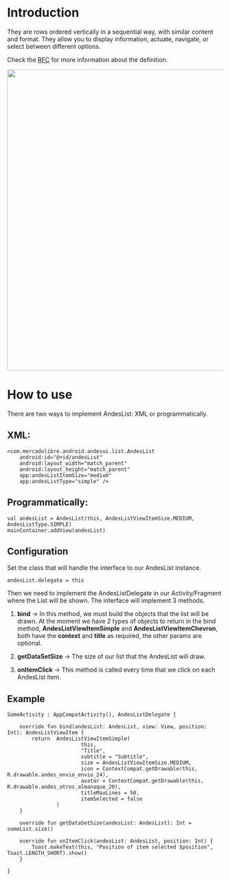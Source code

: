 
# Introduction

They are rows ordered vertically in a sequential way, with similar content and format. They allow you to display information, actuate, navigate, or select between different options. 

Check the [RFC](https://docs.google.com/document/d/1lsJ_Oz-XplkwAMbINjTSdz8imvVDUqIbElZZNKsUo5Q/edit#) for more information about the definition.

<img src="https://user-images.githubusercontent.com/16910904/101906186-55c4e680-3b97-11eb-9899-7f842b3a1cc3.gif" height="700"/>

# How to use

There are two ways to implement AndesList: XML or programmatically.

## XML:
```
<com.mercadolibre.android.andesui.list.AndesList
    android:id="@+id/andesList"
    android:layout_width="match_parent"
    android:layout_height="match_parent"
    app:andesListItemSize="medium"
    app:andesListType="simple" />
```
## Programmatically:

```
val andesList = AndesList(this, AndesListViewItemSize.MEDIUM, AndesListType.SIMPLE)
mainContainer.addView(andesList)
```

## Configuration
Set the class that will handle the interface to our AndesList instance.

```
andesList.delegate = this
```

Then we need to implement the AndesListDelegate in our Activity/Fragment where the List will be shown.
The interface will implement 3 methods.
1. **bind** -> In this method, we must build the objects that the list will be drawn.
At the moment we have 2 types of objects to return in the bind method, **AndesListViewItemSimple** and **AndesListViewItemChevron**, both have the **context** and **title** as required, the other params are optional.

2. ****getDataSetSize**** -> The size of our list that the AndesList will draw.
3. **onItemClick** -> This method is called every time that we click on each AndesList item.

## Example
```
SomeActivity : AppCompatActivity(), AndesListDelegate {

    override fun bind(andesList: AndesList, view: View, position: Int): AndesListViewItem {
        return  AndesListViewItemSimple(
                        this,
                        "Title",
                        subtitle = "Subtitle",
                        size = AndesListViewItemSize.MEDIUM,
                        icon = ContextCompat.getDrawable(this, R.drawable.andes_envio_envio_24),
                        avatar = ContextCompat.getDrawable(this, R.drawable.andes_otros_almanaque_20),
                        titleMaxLines = 50,
                        itemSelected = false
                )
    }

    override fun getDataSetSize(andesList: AndesList): Int = someList.size()

    override fun onItemClick(andesList: AndesList, position: Int) {
        Toast.makeText(this, "Position of item selected $position", Toast.LENGTH_SHORT).show()
    }

}
```